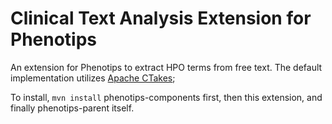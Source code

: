 # Clinical Text Analysis Extension for Phenotips

An extension for Phenotips to extract HPO terms from free text. The default
implementation utilizes [Apache CTakes](http://ctakes.apache.org/);

To install, `mvn install` phenotips-components first, then this extension, and finally phenotips-parent itself.
